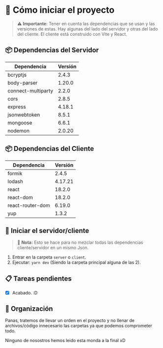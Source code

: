 # 🚀 Cómo iniciar el proyecto

> ⚠️ **Importante:** Tener en cuenta las dependencias que se usan y las versiones de estas. Hay algunas del lado del servidor y otras del lado del cliente. El cliente está construido con Vite y React.

## 📦 Dependencias del Servidor

| Dependencia | Versión |
| ----------- | ------- |
| bcryptjs | 2.4.3 |
| body-parser | 1.20.0 |
| connect-multiparty | 2.2.0 |
| cors | 2.8.5 |
| express | 4.18.1 |
| jsonwebtoken | 8.5.1 |
| mongoose | 6.6.1 |
| nodemon | 2.0.20 |

## 📦 Dependencias del Cliente

| Dependencia | Versión |
| ----------- | ------- |
| formik | 2.4.5 |
| lodash | 4.17.21 |
| react | 18.2.0 |
| react-dom | 18.2.0 |
| react-router-dom | 6.19.0 |
| yup | 1.3.2 |

## 🚀 Iniciar el servidor/cliente

> 📝 **Nota:** Esto se hace para no mezclar todas las dependencias cliente/servidor en un mismo Json.

1. Entrar en la carpeta `server` o `client`.
2. Ejecutar: `yarn dev` (Siendo la carpeta principal alguna de las 2).

## 📋 Tareas pendientes

- [X] Acabado. :D 

## 🤝 Organización

Panas, tratemos de llevar un orden en el proyecto y no llenar de archivos/código innecesario las carpetas ya que podemos comprometer todo.

Ninguno de nosostros hemos leido esta monda a la final xD
